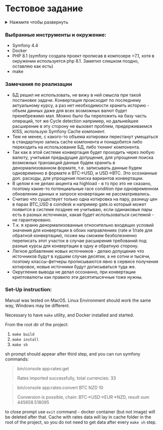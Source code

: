 # Тестовое задание
<details>
<summary>Нажмите чтобы развернуть</summary>

### Дано

2 источника котировок:

https://www.ecb.europa.eu/stats/eurofxref/eurofxref-daily.xml - котировки ecb для разных валют

https://api.coindesk.com/v1/bpi/historical/close.json - котировки для биткоинов в долларах

### Нужно

Написать конвертер валют на symfony:

1) Написать команду для импорта данных из этих источников (Предусмотреть возможность легкого добавления новых источников).

2) Написать консольную команду для конвертации валют. Если нет прямой конвертации, то пытаться конвертировать через другую валюту. Команда принимает на вход 3 параметра: сумму, которую нужно конвертировать и 2 валюты from и to. Команда может выдавать результат конвертации в произвольном виде, например “1 BTC = 32747.77 EUR”.
</details>

### Выбранные инструменты и окружение:
- Symfony 4.4
- Docker
- PHP 8.1 (symfony создала проект прописав в композере >7.1, хотя в окружении используется php 8.1. Заметил слишком поздно, оставляю как есть)
- make

### Замечания по реализации
- БД решил не использовать, не вижу в ней смысла при такой постановке задачи. Конвертация происходит по последнему актуальному курсу, а раз нет необходимости хранить историю - объем данных даже для всех возможных валют будет пренебрежимо мал. Можно было бы переложить на базу часть операций, тот же Cycle detection например, но дальнейшее расширение в эту сторону не вызовет проблем, придерживаемся KISS, использую Symfony Cache компонент.
- Тем не менее, с какого-то объема котировки перестанут умещаться в стандартную запись cache компонента и понадобится либо переходить на использование БД, либо тюнинг компонента.
- Так как в этой системе конвертация будет проходить через любую валюту, учитывая предыдущие допущения, для упрощения поиска возможных транзакций данные будем хранить в денормализованном формате, т.е. записывать данные будем одновременно в формате и BTC->USD, и USD->BTC. Это осознанные доп. расходы, для упрощения поиска вариантов конвертации.
- В целом я не делаю акцента на highload - в тз про это не сказано, поэтому какие-то потенциальные race condition при одновременном обновлении данных и запросе конвертации не рассматривались.
- Считаю что существует только одна котировка на пару, разницу цен в парах BTC_USD в coindesk и например gate.io который может появится в системе позднее не учитываю, если одинаковые пары есть в разных источниках, какая будет использоваться системой - не гарантировано.
- Т.к. я храню денормализованные относительно входящих условий значения для конвертации в обоих направлениях (rate и 1/rate для обратной конвертации), позже мы сможем безболезненно переписать этот участок в случае расширения требований под разные курсы для конвертации в одну и обратную сторону.
- Легкое добавление новых источников - делаю допущение что источников будут в худшем случае десятки, а не сотни и тысячи, поэтому классы-фетчеры прописываются явно в сервисе получения котировок, новые источники будут дописываться туда же.
- Округление вывода не делал осознанно, при конвертации криптовалюты как правило эти десятитысячные тоже нужны.

### Set-Up instruction:
Manual was tested on MacOS. Linux Environment should work the same way, Windows may be different.

Necessary to have `make` utility, and Docker installed and started.

From the root dir of the project:
1. `make build`
2. `make install`
3. `make sh`

sh prompt should appear after third step, and you can run symfony commands:
> bin/console app:rates:get
> 
> Rates imported successfully, total currencies: 33

> bin/console app:rates:convert BTC NZD 10
> 
> Conversion is possible, chain: BTC->USD->EUR->NZD, result sum 445658.518095

to close prompt use `exit` command - docker container (but not image) will be deleted after that.
Cache with rates data will lay in cache folder in the root of the project, so you do not need to get data after every `make sh` step.
